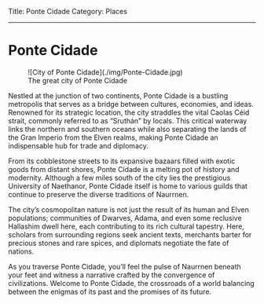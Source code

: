 Title: Ponte Cidade
Category: Places

---
# Ponte Cidade

<figure class="pic-banner">
![City of Ponte Cidade](./img/Ponte-Cidade.jpg)
<figcaption>The great city of Ponte Cidade</figcaption>
</figure>

Nestled at the junction of two continents, Ponte Cidade is a bustling metropolis that serves as a bridge between cultures, economies, and ideas. Renowned for its strategic location, the city straddles the vital Caolas Céid strait, commonly referred to as &ldquo;Sruthán&rdquo; by locals. This critical waterway links the northern and southern oceans while also separating the lands of the Gran Imperio from the Elven realms, making Ponte Cidade an indispensable hub for trade and diplomacy.

From its cobblestone streets to its expansive bazaars filled with exotic goods from distant shores, Ponte Cidade is a melting pot of history and modernity. Although a few miles south of the city lies the prestigious University of Naethanor, Ponte Cidade itself is home to various guilds that continue to preserve the diverse traditions of Naurrnen.

The city&rsquo;s cosmopolitan nature is not just the result of its human and Elven populations; communities of Dwarves, Adama, and even some reclusive Hallashim dwell here, each contributing to its rich cultural tapestry. Here, scholars from surrounding regions seek ancient texts, merchants barter for precious stones and rare spices, and diplomats negotiate the fate of nations.

As you traverse Ponte Cidade, you&rsquo;ll feel the pulse of Naurrnen beneath your feet and witness a narrative crafted by the convergence of civilizations. Welcome to Ponte Cidade, the crossroads of a world balancing between the enigmas of its past and the promises of its future.


